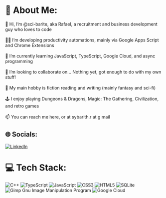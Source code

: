 # 💫 About Me:
👋 Hi, I’m @sci-barite, aka Rafael, a recruitment and business development guy who loves to code<br><br>👨‍💻 I’m developing productivity automations, mainly via Google Apps Script and Chrome Extensions<br><br>🌱 I’m currently learning JavaScript, TypeScript, Google Cloud, and async programming<br><br>💞️ I’m looking to collaborate on... Nothing yet, got enough to do with my own stuff!<br><br>📖 My main hobby is fiction reading and writing (mainly fantasy and sci-fi)<br><br>🕹️ I enjoy playing Dungeons & Dragons, Magic: The Gathering, Civilization, and retro games<br><br>📫 You can reach me here, or at sybarith.r at g mail


## 🌐 Socials:
[![LinkedIn](https://img.shields.io/badge/LinkedIn-%230077B5.svg?logo=linkedin&logoColor=white)](https://linkedin.com/in/rafael-romo-mulas) 

# 💻 Tech Stack:
![C++](https://img.shields.io/badge/c++-%2300599C.svg?style=for-the-badge&logo=c%2B%2B&logoColor=white) ![TypeScript](https://img.shields.io/badge/typescript-%23007ACC.svg?style=for-the-badge&logo=typescript&logoColor=white) ![JavaScript](https://img.shields.io/badge/javascript-%23323330.svg?style=for-the-badge&logo=javascript&logoColor=%23F7DF1E) ![CSS3](https://img.shields.io/badge/css3-%231572B6.svg?style=for-the-badge&logo=css3&logoColor=white) ![HTML5](https://img.shields.io/badge/html5-%23E34F26.svg?style=for-the-badge&logo=html5&logoColor=white) ![SQLite](https://img.shields.io/badge/sqlite-%2307405e.svg?style=for-the-badge&logo=sqlite&logoColor=white) ![Gimp Gnu Image Manipulation Program](https://img.shields.io/badge/Gimp-657D8B?style=for-the-badge&logo=gimp&logoColor=FFFFFF) ![Google Cloud](https://img.shields.io/badge/Google%20Cloud-%234285F4.svg?style=for-the-badge&logo=google-cloud&logoColor=white)

